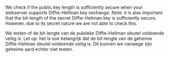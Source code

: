 We check if the public key length is sufficiently secure when your webserver supports Diffie-Hellman key exchange. Note: it is also important that the bit-length of the secret Diffie-Hellman key is sufficiently secure. However, due to its secret nature we are not able to check this.

We testen of de bit-lengte van de publieke Diffie-Hellman sleutel voldoende veilig is. Let op: het is ook belangrijk dat de bit-lengte van de geheime Diffie-Hellman sleutel voldoende veilig is. Dit kunnen we vanwege zijn geheime aard echter niet testen.
